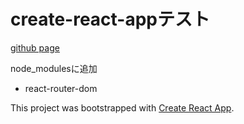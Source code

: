 # create-react-appテスト

[github page](https://yukikim.github.io/react_test2/)

node_modulesに追加

- react-router-dom

This project was bootstrapped with [Create React App](https://github.com/facebook/create-react-app).


